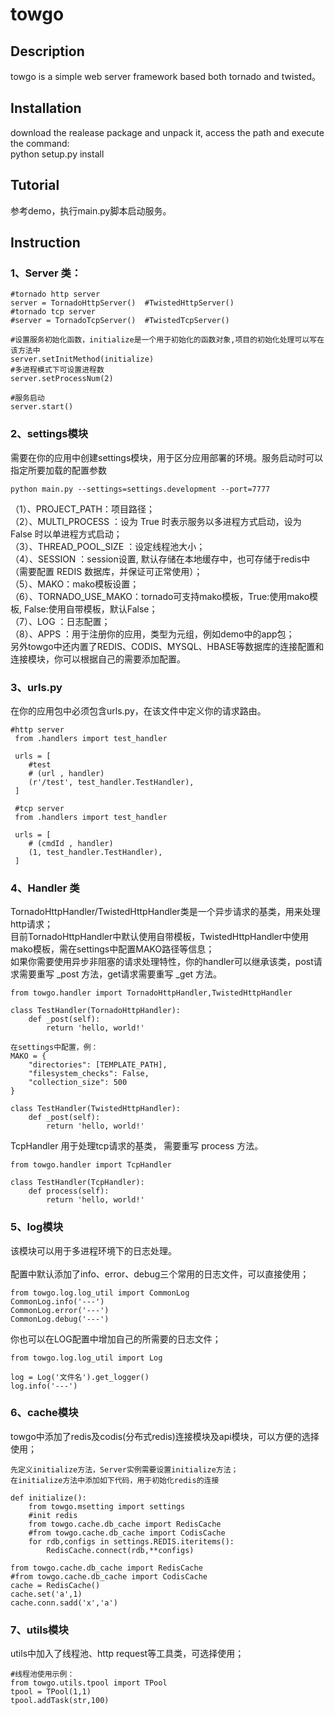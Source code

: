 # towgo

## Description</br>
towgo is a simple web server framework based both tornado and twisted。

## Installation</br>
download the realease package and unpack it, access the path and execute the command:</br>
    python setup.py install

## Tutorial</br>
参考demo，执行main.py脚本启动服务。
 
## Instruction</br>    
### 1、Server 类：</br>

    #tornado http server
    server = TornadoHttpServer()  #TwistedHttpServer()
    #tornado tcp server
    #server = TornadoTcpServer()  #TwistedTcpServer()
    
    #设置服务初始化函数，initialize是一个用于初始化的函数对象,项目的初始化处理可以写在该方法中
    server.setInitMethod(initialize) 
    #多进程模式下可设置进程数
    server.setProcessNum(2)
    
    #服务启动
    server.start()   

### 2、settings模块</br>
需要在你的应用中创建settings模块，用于区分应用部署的环境。服务启动时可以指定所要加载的配置参数</br>

	python main.py --settings=settings.development --port=7777
	
（1）、PROJECT_PATH：项目路径；</br>
（2）、MULTI_PROCESS	 ：设为 True 时表示服务以多进程方式启动，设为 False 时以单进程方式启动；</br>
（3）、THREAD_POOL_SIZE ：设定线程池大小；</br>
（4）、SESSION ：session设置, 默认存储在本地缓存中，也可存储于redis中（需要配置 REDIS 数据库，并保证可正常使用）；</br>
（5）、MAKO：mako模板设置；</br>
（6）、TORNADO_USE_MAKO：tornado可支持mako模板，True:使用mako模板, False:使用自带模板，默认False；</br>
（7）、LOG ：日志配置；</br>
（8）、APPS ：用于注册你的应用，类型为元组，例如demo中的app包；</br>
 另外towgo中还内置了REDIS、CODIS、MYSQL、HBASE等数据库的连接配置和连接模块，你可以根据自己的需要添加配置。

### 3、urls.py</br>
在你的应用包中必须包含urls.py，在该文件中定义你的请求路由。</br>

    #http server
	 from .handlers import test_handler
	
	 urls = [
	    #test 
	    # (url , handler)   
	    (r'/test', test_handler.TestHandler),
	 ]
	
	 #tcp server
	 from .handlers import test_handler
	
	 urls = [
	    # (cmdId , handler)    
	    (1, test_handler.TestHandler),       
	 ]	

### 4、Handler 类</br>
TornadoHttpHandler/TwistedHttpHandler类是一个异步请求的基类，用来处理http请求；</br>
目前TornadoHttpHandler中默认使用自带模板，TwistedHttpHandler中使用mako模板，需在settings中配置MAKO路径等信息；</br>
如果你需要使用异步非阻塞的请求处理特性，你的handler可以继承该类，post请求需要重写 _post 方法，get请求需要重写 _get 方法。</br>

	from towgo.handler import TornadoHttpHandler,TwistedHttpHandler
	
	class TestHandler(TornadoHttpHandler):  
	    def _post(self):
	    	return 'hello, world!'

    在settings中配置，例：
	MAKO = {
	    "directories": [TEMPLATE_PATH], 
	    "filesystem_checks": False,
	    "collection_size": 500        
	}
	
	class TestHandler(TwistedHttpHandler):  
	    def _post(self):
	    	return 'hello, world!'
	    		    	
TcpHandler 用于处理tcp请求的基类， 需要重写 process 方法。</br>	 
 
	from towgo.handler import TcpHandler
	
	class TestHandler(TcpHandler):  
	    def process(self):
	    	return 'hello, world!' 	
	    	
### 5、log模块</br>
该模块可以用于多进程环境下的日志处理。</br>	    	
配置中默认添加了info、error、debug三个常用的日志文件，可以直接使用；</br>

	from towgo.log.log_util import CommonLog
	CommonLog.info('---')
	CommonLog.error('---')
	CommonLog.debug('---')
	
你也可以在LOG配置中增加自己的所需要的日志文件；</br>

	from towgo.log.log_util import Log
	
    log = Log('文件名').get_logger()
    log.info('---')	

### 6、cache模块</br>
towgo中添加了redis及codis(分布式redis)连接模块及api模块，可以方便的选择使用；</br>

	先定义initialize方法，Server实例需要设置initialize方法；
	在initialize方法中添加如下代码，用于初始化redis的连接
	
	def initialize():
	    from towgo.msetting import settings
		#init redis
	    from towgo.cache.db_cache import RedisCache  
	    #from towgo.cache.db_cache import CodisCache 
	    for rdb,configs in settings.REDIS.iteritems():
	        RedisCache.connect(rdb,**configs)   
	        
	from towgo.cache.db_cache import RedisCache  
    #from towgo.cache.db_cache import CodisCache   
	cache = RedisCache()
	cache.set('a',1) 
	cache.conn.sadd('x','a')

### 7、utils模块</br>
utils中加入了线程池、http request等工具类，可选择使用；</br>	

    #线程池使用示例：
	from towgo.utils.tpool import TPool 
    tpool = TPool(1,1)  
    tpool.addTask(str,100)
   


